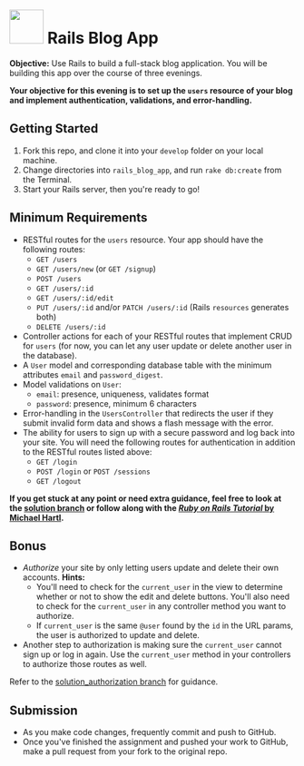 # <img src="https://cloud.githubusercontent.com/assets/7833470/10899314/63829980-8188-11e5-8cdd-4ded5bcb6e36.png" height="60"> Rails Blog App

**Objective:** Use Rails to build a full-stack blog application. You will be building this app over the course of three evenings.

**Your objective for this evening is to set up the `users` resource of your blog and implement authentication, validations, and error-handling.**

## Getting Started

1. Fork this repo, and clone it into your `develop` folder on your local machine.
2. Change directories into `rails_blog_app`, and run `rake db:create` from the Terminal.
3. Start your Rails server, then you're ready to go!

## Minimum Requirements

* RESTful routes for the `users` resource. Your app should have the following routes:
  * `GET /users`
  * `GET /users/new` (or `GET /signup`)
  * `POST /users`
  * `GET /users/:id`
  * `GET /users/:id/edit`
  * `PUT /users/:id` and/or `PATCH /users/:id` (Rails `resources` generates both)
  * `DELETE /users/:id`
* Controller actions for each of your RESTful routes that implement CRUD for `users` (for now, you can let any user update or delete another user in the database).
* A `User` model and corresponding database table with the minimum attributes `email` and `password_digest`.
* Model validations on `User`:
  * `email`: presence, uniqueness, validates format
  * `password`: presence, minimum 6 characters
* Error-handling in the `UsersController` that redirects the user if they submit invalid form data and shows a flash message with the error.
* The ability for users to sign up with a secure password and log back into your site. You will need the following routes for authentication in addition to the RESTful routes listed above:
  * `GET /login`
  * `POST /login` or `POST /sessions`
  * `GET /logout`

**If you get stuck at any point or need extra guidance, feel free to look at the [solution branch](https://github.com/sf-wdi-24/rails_blog_app/tree/solution) or follow along with the <a href="https://www.railstutorial.org/book" target="_blank">*Ruby on Rails Tutorial* by Michael Hartl</a>.**

## Bonus

* *Authorize* your site by only letting users update and delete their own accounts. **Hints:**
  * You'll need to check for the `current_user` in the view to determine whether or not to show the edit and delete buttons. You'll also need to check for the `current_user` in any controller method you want to authorize.
  * If `current_user` is the same `@user` found by the `id` in the URL params, the user is authorized to update and delete.
* Another step to authorization is making sure the `current_user` cannot sign up or log in again. Use the `current_user` method in your controllers to authorize those routes as well.

Refer to the [solution_authorization branch](https://github.com/sf-wdi-24/rails_blog_app/tree/solution_authorization) for guidance.

## Submission

* As you make code changes, frequently commit and push to GitHub.
* Once you've finished the assignment and pushed your work to GitHub, make a pull request from your fork to the original repo.
